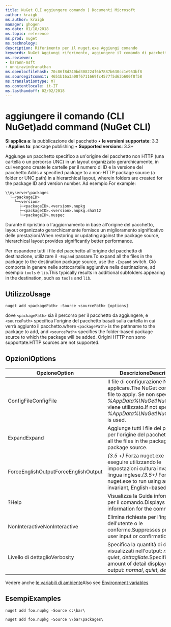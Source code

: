 ```yaml
---
title: NuGet CLI aggiungere comando | Documenti Microsoft
author: kraigb
ms.author: kraigb
manager: ghogen
ms.date: 01/18/2018
ms.topic: reference
ms.prod: nuget
ms.technology: 
description: Riferimento per il nuget.exe Aggiungi comando
keywords: NuGet Aggiungi riferimento, aggiungere il comando di pacchetto
ms.reviewer:
- karann-msft
- unniravindranathan
ms.openlocfilehash: 70c86f8d240bd308224f6b7887b630cc1e953bf8
ms.sourcegitcommit: 4651b16a3a08f6711669fc4577f5d63b600f8f58
ms.translationtype: MT
ms.contentlocale: it-IT
ms.lasthandoff: 02/02/2018
---
```

# <a name="add-command-nuget-cli"></a><span data-ttu-id="3bb0a-104">aggiungere il comando (CLI NuGet)</span><span class="sxs-lookup"><span data-stu-id="3bb0a-104">add command (NuGet CLI)</span></span>

<span data-ttu-id="3bb0a-105">**Si applica a**: la pubblicazione del pacchetto &bullet; **le versioni supportate**: 3.3 +</span><span class="sxs-lookup"><span data-stu-id="3bb0a-105">**Applies to**: package publishing &bullet; **Supported versions**: 3.3+</span></span>

<span data-ttu-id="3bb0a-106">Aggiunge un pacchetto specifico a un'origine del pacchetto non HTTP (una cartella o un percorso UNC) in un layout organizzato gerarchicamente, in cui vengono create le cartelle per il numero di ID e la versione del pacchetto.</span><span class="sxs-lookup"><span data-stu-id="3bb0a-106">Adds a specified package to a non-HTTP package source (a folder or UNC path) in a hierarchical layout, wherein folders are created for the package ID and version number.</span></span> <span data-ttu-id="3bb0a-107">Ad esempio:</span><span class="sxs-lookup"><span data-stu-id="3bb0a-107">For example:</span></span>

    \\myserver\packages
      └─<packageID>
        └─<version>
          ├─<packageID>.<version>.nupkg
          ├─<packageID>.<version>.nupkg.sha512
          └─<packageID>.nuspec

<span data-ttu-id="3bb0a-108">Durante il ripristino o l'aggiornamento in base all'origine del pacchetto, layout organizzato gerarchicamente fornisce un miglioramento significativo delle prestazioni.</span><span class="sxs-lookup"><span data-stu-id="3bb0a-108">When restoring or updating against the package source, hierarchical layout provides significantly better performance.</span></span>

<span data-ttu-id="3bb0a-109">Per espandere tutti i file del pacchetto all'origine del pacchetto di destinazione, utilizzare il `-Expand` passare.</span><span class="sxs-lookup"><span data-stu-id="3bb0a-109">To expand all the files in the package to the destination package source, use the `-Expand` switch.</span></span> <span data-ttu-id="3bb0a-110">Ciò comporta in genere nelle sottocartelle aggiuntive nella destinazione, ad esempio `tools` e `lib`.</span><span class="sxs-lookup"><span data-stu-id="3bb0a-110">This typically results in additional subfolders appearing in the destination, such as `tools` and `lib`.</span></span>

## <a name="usage"></a><span data-ttu-id="3bb0a-111">Utilizzo</span><span class="sxs-lookup"><span data-stu-id="3bb0a-111">Usage</span></span>

```cli
nuget add <packagePath> -Source <sourcePath> [options]
```

<span data-ttu-id="3bb0a-112">dove `<packagePath>` sia il percorso per il pacchetto da aggiungere, e `<sourcePath>` specifica l'origine del pacchetto basati sulla cartella in cui verrà aggiunto il pacchetto.</span><span class="sxs-lookup"><span data-stu-id="3bb0a-112">where `<packagePath>` is the pathname to the package to add, and `<sourcePath>` specifies the folder-based package source to which the package will be added.</span></span> <span data-ttu-id="3bb0a-113">Origini HTTP non sono supportate.</span><span class="sxs-lookup"><span data-stu-id="3bb0a-113">HTTP sources are not supported.</span></span>

## <a name="options"></a><span data-ttu-id="3bb0a-114">Opzioni</span><span class="sxs-lookup"><span data-stu-id="3bb0a-114">Options</span></span>

| <span data-ttu-id="3bb0a-115">Opzione</span><span class="sxs-lookup"><span data-stu-id="3bb0a-115">Option</span></span> | <span data-ttu-id="3bb0a-116">Descrizione</span><span class="sxs-lookup"><span data-stu-id="3bb0a-116">Description</span></span> |
| --- | --- |
| <span data-ttu-id="3bb0a-117">ConfigFile</span><span class="sxs-lookup"><span data-stu-id="3bb0a-117">ConfigFile</span></span> | <span data-ttu-id="3bb0a-118">Il file di configurazione NuGet da applicare.</span><span class="sxs-lookup"><span data-stu-id="3bb0a-118">The NuGet configuration file to apply.</span></span> <span data-ttu-id="3bb0a-119">Se non specificato, *%AppData%\NuGet\NuGet.Config* viene utilizzato.</span><span class="sxs-lookup"><span data-stu-id="3bb0a-119">If not specified, *%AppData%\NuGet\NuGet.Config* is used.</span></span>| 
| <span data-ttu-id="3bb0a-120">Expand</span><span class="sxs-lookup"><span data-stu-id="3bb0a-120">Expand</span></span> | <span data-ttu-id="3bb0a-121">Aggiunge tutti i file del pacchetto per l'origine del pacchetto.</span><span class="sxs-lookup"><span data-stu-id="3bb0a-121">Adds all the files in the package to the package source.</span></span> |
| <span data-ttu-id="3bb0a-122">ForceEnglishOutput</span><span class="sxs-lookup"><span data-stu-id="3bb0a-122">ForceEnglishOutput</span></span> | <span data-ttu-id="3bb0a-123">*(3.5 +)*  Forza nuget.exe per eseguire utilizzando le impostazioni cultura invariante, in lingua inglese.</span><span class="sxs-lookup"><span data-stu-id="3bb0a-123">*(3.5+)* Forces nuget.exe to run using an invariant, English-based culture.</span></span> |
| <span data-ttu-id="3bb0a-124">?</span><span class="sxs-lookup"><span data-stu-id="3bb0a-124">Help</span></span> | <span data-ttu-id="3bb0a-125">Visualizza la Guida informazioni per il comando.</span><span class="sxs-lookup"><span data-stu-id="3bb0a-125">Displays help information for the command.</span></span> |
| <span data-ttu-id="3bb0a-126">NonInteractive</span><span class="sxs-lookup"><span data-stu-id="3bb0a-126">NonInteractive</span></span> | <span data-ttu-id="3bb0a-127">Elimina richieste per l'input dell'utente o le conferme.</span><span class="sxs-lookup"><span data-stu-id="3bb0a-127">Suppresses prompts for user input or confirmations.</span></span> |
| <span data-ttu-id="3bb0a-128">Livello di dettaglio</span><span class="sxs-lookup"><span data-stu-id="3bb0a-128">Verbosity</span></span> | <span data-ttu-id="3bb0a-129">Specifica la quantità di dettagli visualizzati nell'output: *normale*, *quiet*, *dettagliate*.</span><span class="sxs-lookup"><span data-stu-id="3bb0a-129">Specifies the amount of detail displayed in the output: *normal*, *quiet*, *detailed*.</span></span> |

<span data-ttu-id="3bb0a-130">Vedere anche [le variabili di ambiente](cli-ref-environment-variables.md)</span><span class="sxs-lookup"><span data-stu-id="3bb0a-130">Also see [Environment variables](cli-ref-environment-variables.md)</span></span>

## <a name="examples"></a><span data-ttu-id="3bb0a-131">Esempi</span><span class="sxs-lookup"><span data-stu-id="3bb0a-131">Examples</span></span>

```cli
nuget add foo.nupkg -Source c:\bar\

nuget add foo.nupkg -Source \\bar\packages\
```
